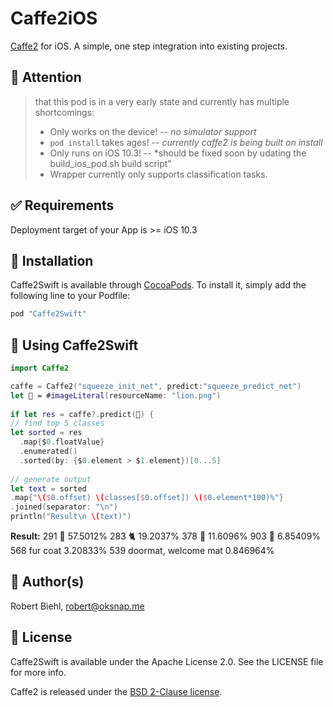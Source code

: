 # Caffe2iOS
[Caffe2](https://github.com/caffe2/caffe2) for iOS.
A simple, one step integration into existing projects.

## 🚨 Attention
> that this pod is in a very early state and currently has multiple shortcomings:
> * Only works on the device! -- *no simulator support*
> * `pod install` takes ages! -- *currently caffe2 is being built on install*
> * Only runs on iOS 10.3! -- *should be fixed soon by udating the build_ios_pod.sh build script"
> * Wrapper currently only supports classification tasks.

## ✅ Requirements

Deployment target of your App is >= iOS 10.3

## 📲 Installation

Caffe2Swift is available through [CocoaPods](http://cocoapods.org). To install
it, simply add the following line to your Podfile:

```ruby
pod "Caffe2Swift"
```

## 🚀 Using Caffe2Swift

```swift
import Caffe2

caffe = Caffe2("squeeze_init_net", predict:"squeeze_predict_net")
let 🌅 = #imageLiteral(resourceName: "lion.png")
    
if let res = caffe?.predict(🌅) {
// find top 5 classes
let sorted = res
  .map{$0.floatValue}
  .enumerated()
  .sorted(by: {$0.element > $1.element})[0...5]
      
// generate output
let text = sorted
.map{"\($0.offset) \(classes[$0.offset]) \($0.element*100)%"}
.joined(separator: "\n")
println("Result\n \(text)")
```

**Result:**
291 🦁 57.5012%
283 🐈 19.2037%
378 🐒 11.6096%
903 💇 6.85409%
568 fur coat 3.20833%
539 doormat, welcome mat 0.846964%

## 🤖 Author(s)

Robert Biehl, robert@oksnap.me

## 📄 License

Caffe2Swift is available under the Apache License 2.0. See the LICENSE file for more info.

Caffe2 is released under the [BSD 2-Clause license](https://github.com/Yangqing/caffe2/blob/master/LICENSE).
